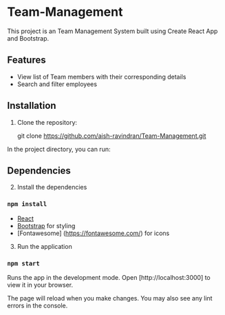 # Team-Management

This project is an Team Management System built using Create React App and Bootstrap.

## Features

- View list of Team members with their corresponding details
- Search and filter employees

## Installation

1. Clone the repository:

   git clone https://github.com/aish-ravindran/Team-Management.git

In the project directory, you can run:

## Dependencies

2. Install the dependencies

### `npm install`


- [React](https://reactjs.org/)
- [Bootstrap](https://getbootstrap.com/) for styling
- [Fontawesome] (https://fontawesome.com/) for icons

3. Run the application

### `npm start`

Runs the app in the development mode.
Open [http://localhost:3000] to view it in your browser.

The page will reload when you make changes.
You may also see any lint errors in the console.


